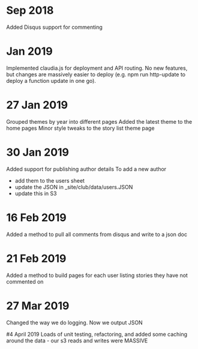 # Sep 2018
Added Disqus support for commenting

# Jan 2019
Implemented claudia.js for deployment and API routing. 
No new features, but changes are massively easier to deploy (e.g. npm run http-update to deploy a function update in one go).

# 27 Jan 2019
Grouped themes by year into different pages
Added the latest theme to the home pages
Minor style tweaks to the story list theme page

# 30 Jan 2019
Added support for publishing author details
To add a new author
 - add them to the users sheet
 - update the JSON in _site/club/data/users.JSON
 - update this in S3

# 16 Feb 2019
Added a method to pull all comments from disqus and write to a json doc

# 21 Feb 2019
Added a method to build pages for each user listing stories they have not commented on

# 27 Mar 2019
Changed the way we do logging. Now we output JSON

#4 April 2019
Loads of unit testing, refactoring, and added some caching around the data - our s3 reads and writes were MASSIVE